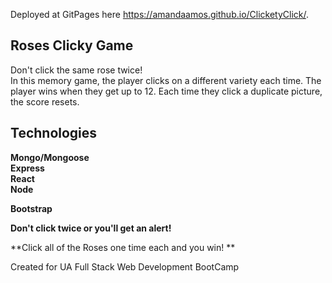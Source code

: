 Deployed at GitPages here  https://amandaamos.github.io/ClicketyClick/.

## Roses Clicky Game

Don't click the same rose twice!  
In this memory game, the player clicks on a different variety each time.  The player wins when they get up to 12.  Each time they click a duplicate picture, the score resets. 

## Technologies
**Mongo/Mongoose**
<br />
**Express**
<br />
**React**
<br />
**Node**
<br/>

**Bootstrap**
<br />


 **Don't click twice or you'll get an alert!**

**Click all of the Roses one time each and you win! **

Created for UA Full Stack Web Development BootCamp


